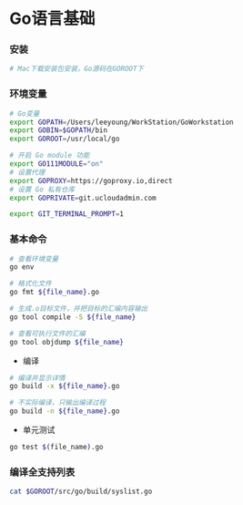 # Go语言基础


### 安装

```sh
# Mac下载安装包安装，Go源码在GOROOT下
```


### 环境变量

```bash
# Go变量
export GOPATH=/Users/leeyoung/WorkStation/GoWorkstation
export GOBIN=$GOPATH/bin
export GOROOT=/usr/local/go

# 开启 Go module 功能
export GO111MODULE="on"
# 设置代理
export GOPROXY=https://goproxy.io,direct
# 设置 Go 私有仓库
export GOPRIVATE=git.ucloudadmin.com

export GIT_TERMINAL_PROMPT=1
```


### 基本命令

```bash
# 查看环境变量
go env

# 格式化文件
go fmt ${file_name}.go

# 生成.o目标文件，并把目标的汇编内容输出
go tool compile -S ${file_name}

# 查看可执行文件的汇编
go tool objdump ${file_name}
```

* 编译

```bash
# 编译并显示详情
go build -x ${file_name}.go

# 不实际编译，只输出编译过程
go build -n ${file_name}.go
```

* 单元测试

```bash
go test $(file_name).go
```


### 编译全支持列表

```bash
cat $GOROOT/src/go/build/syslist.go
```
